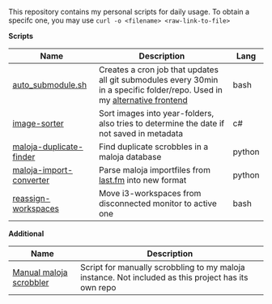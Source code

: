 This repository contains my personal scripts for daily usage.
To obtain a specifc one, you may use  `curl -o <filename> <raw-link-to-file>`

**Scripts**

Name | Description| Lang 
---|---|---
[auto_submodule.sh](./scripts/classic-blog-auto-pull/) | Creates a cron job that updates all git submodules every 30min in a specific folder/repo. Used in my [alternative frontend](https://github.com/timkicker/classic-blog)| bash 
[image-sorter](./scripts/image-sorter/) | Sort images into year-folders, also tries to determine the date if not saved in metadata| c# 
[maloja-duplicate-finder](./scripts/maloja-duplicate-finder/) | Find duplicate scrobbles in a maloja database| python 
[maloja-import-converter](./scripts/maloja-import-converter/) | Parse maloja importfiles from [last.fm](https://lastfm.ghan.nl/export/) into new format | python 
[reassign-workspaces](./scripts/reassign-workspaces/) | Move i3-workspaces from disconnected monitor to active one | bash 

**Additional**

Name | Description
---|---
[Manual maloja scrobbler](https://github.com/timkicker/maloja-manual-scrobbler) | Script for manually scrobbling to my maloja instance. Not included as this project has its own repo